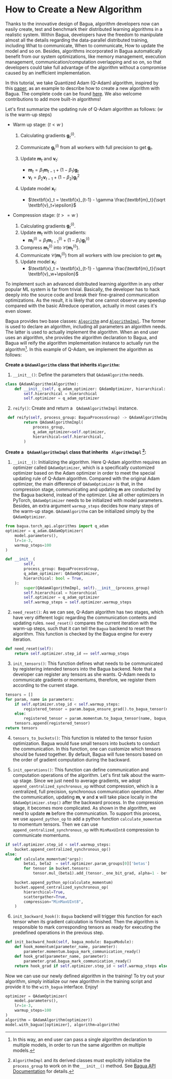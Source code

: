# How to Create a New Algorithm

Thanks to the innovative design of Bagua, algorithm developers now can easily create, test and benchmark their distributed learning algorithms in a realistic system. Within Bagua, developers have the freedom to manipulate almost all the details regarding the data-parallel distributed training, including What to communicate, When to communicate, How to update the model and so on. Besides, algorithms incorporated in Bagua automatically benefit from our system optimizations, like memory management, execution management, communication/computation overlapping and so on, so that developers could take full advantage of the algorithm without a compromise caused by an inefficient implementation.

In this tutorial, we take Quantized Adam (Q-Adam) algorithm, inspired by this [paper](https://arxiv.org/pdf/2102.02888.pdf), as an example to describe how to create a new algorithm with Bagua. The complete code can be found [here](https://github.com/BaguaSys/bagua/blob/master/bagua/torch_api/algorithms/q_adam.py). We also welcome contributions to add more built-in algorithms!

Let's first summarize the updating rule of Q-Adam algorithm as follows: ($w$ is the warm-up steps)

- Warm up stage: ($t < w$ )
  1. Calculating gradients $\textbf{g}_t^{(i)}$.
  2. Communicate $\textbf{g}_t^{(i)}$ from all workers with full precision to get $\textbf{g}_t$.
  3. Update $\textbf{m}_t$ and $\textbf{v}_t$: 
     - $\textbf{m}_t = \beta_1 \textbf{m}_{t-1} + (1-\beta_1)\textbf{g}_t$
     - $\textbf{v}_t = \beta_2 \textbf{v}_{t-1} + (1-\beta_2)\textbf{g}_t^2$

  4. Update model $\textbf{x}_t$:
     - $\textbf{x}_t = \textbf{x}_{t-1} - \gamma \frac{\textbf{m}_t}{\sqrt \textbf{v}_t+\epsilon}$


- Compression stage: ($t >= w$ )
  1. Calculating gradients $\textbf{g}_t^{(i)}$.
  2. Update $\textbf{m}_t$ with local gradients:
     - $\textbf{m}_t^{(i)} = \beta_1 \textbf{m}_{t-1}^{(i)} + (1-\beta_1)\textbf{g}_t^{(i)}$
  3. Compress $\textbf{m}_t^{(i)}$ into $\mathcal{C}(\textbf{m}_t^{(i)})$.
  4. Communicate $\mathcal{C}(\textbf{m}_t^{(i)})$ from all workers with low precision to get $\textbf{m}_t$
  5.  Update model $\textbf{x}_t$:
      - $\textbf{x}_t = \textbf{x}_{t-1} - \gamma \frac{\textbf{m}_t}{\sqrt \textbf{v}_w+\epsilon}$


To implement such an advanced distributed learning algorithm in any other popular ML system is far from trivial. Basically, the developer has to hack deeply into the source code and break their fine-grained communication optimizations. As the result, it is likely that one cannot observe any speedup compared with the basic Allreduce operation, actually in most cases it's even slower. 

Bagua provides two base classes: [`Algorithm`](https://bagua.readthedocs.io/en/latest/autoapi/bagua/torch_api/algorithms/base/index.html#bagua.torch_api.algorithms.base.Algorithm)
and [`AlgorithmImpl`](https://bagua.readthedocs.io/en/latest/autoapi/bagua/torch_api/algorithms/base/index.html#bagua.torch_api.algorithms.base.AlgorithmImpl). The former is used to declare an algorithm, including all parameters an algorithm needs. The latter is used to actually implement the algorithm. When an end user uses an algorithm, she provides the algorithm declaration to Bagua, and Bagua will reify the algorithm implementation instance to actually run the algorithm[^1]. In this example of Q-Adam, we implement the algorithm as follows:

[^1]: In this way, an end user can pass a single algorithm declaration to multiple models, in order to run the same algorithm on multiple models.

**Create a `QAdamAlgorithm` class that inherits `Algorithm`:**

1. `__init__()`: Define the parameters that  `QAdamAlgorithm` needs.

```python
class QAdamAlgorithm(Algorithm):
    def __init__(self, q_adam_optimizer: QAdamOptimizer, hierarchical: bool = True):
        self.hierarchical = hierarchical
        self.optimizer = q_adam_optimizer
```

2. `reify()`:  Create and return a  ``` QAdamAlgorithmImpl``` instance.

```python
 def reify(self, process_group: BaguaProcessGroup) -> QAdamAlgorithmImpl:
        return QAdamAlgorithmImpl(
            process_group,
            q_adam_optimizer=self.optimizer,
            hierarchical=self.hierarchical,
        )
```

**Create a ``` QAdamAlgorithmImpl``` class that inherits ``` AlgorithmImpl```  [^2]:**

1. `__init__()`: Initializing the algorithm. Here Q-Adam algorithm requires an optimizer called `QAdamOptimizer`, which is a specifically customized optimizer based on the Adam optimizer in order to meet the special updating rule of Q-Adam algorithm. Compared with the original Adam optimizer, the main difference of `QAdamOptimizer` is that, in the compression stage, communicating and updating $\textbf{m}$ are conducted by the Bagua backend, instead of the optimizer. Like all other optimizers in PyTorch, `QAdamOptimizer` needs to be initialized with model parameters. Besides, an extra argument `warmup_steps` decides how many steps of the warm-up stage. `QAdamAlgorithm` can be initialized simply by the `QAdamOptimizer`. 

```python
from bagua.torch_api.algorithms import q_adam 
optimizer = q_adam.QAdamOptimizer(
    model.parameters(),
    lr=1e-3,
    warmup_steps=100
)
```


```python
def __init__(
        self,
        process_group: BaguaProcessGroup,
        q_adam_optimizer: QAdamOptimizer,
        hierarchical: bool = True,
    ):
        super(QAdamAlgorithmImpl, self).__init__(process_group)
        self.hierarchical = hierarchical
        self.optimizer = q_adam_optimizer
        self.warmup_steps = self.optimizer.warmup_steps
```


[^2]: ```AlgorithmImpl``` and its derived classes must explicitly initialize the ```process_group``` to work on in the```___init__()``` method.
 See [Bagua API Documentation](https://bagua.readthedocs.io/en/latest/autoapi/bagua/torch_api/algorithms/base/index.html) for details.

2. ```need_reset()```: As we can see, Q-Adam algorithm has two stages, which have very different logic regarding the communication contents and updating rules. ```need_reset()``` compares the current iteration with the warm-up steps, such that it can tell the `Bagua` backend to reset the algorithm. This function is checked by the Bagua engine for every iteration.

```python
def need_reset(self):
    return self.optimizer.step_id == self.warmup_steps
```

3. ```init_tensors()```: This function defines what needs to be communicated by registering intended tensors into the Bagua backend. Note that a developer can register any tensors as she wants. Q-Adam needs to communicate gradients or momentums, therefore, we register them according to the current stage.

```python
tensors = []
for param, name in parameters:
    if self.optimizer.step_id < self.warmup_steps:
        registered_tensor = param.bagua_ensure_grad().to_bagua_tensor(name, bagua_module.bagua_module_name)
    else:
        registered_tensor = param.momentum.to_bagua_tensor(name, bagua_module.bagua_module_name)
    tensors.append(registered_tensor)
return tensors
```

4. ```tensors_to_buckets()```: This function is related to the tensor fusion optimization. Bagua would fuse small tensors into buckets to conduct the communication. In this function, one can customize which tensors should be fused together. By default, Bagua will fuse tensors based on the order of gradient computation during the backward.

5. ```init_operations()```: This function can define communication and computation operations of the algorithm. Let's first talk about the warm-up stage. Since we just need to average gradients, we adopt `append_centralized_synchronous_op` without compression, which is a centralized, full precision, synchronous communication operation. After the communication, updating $\textbf{m}$, $\textbf{v}$ and $\textbf{x}$ will take place locally in the `QAdamOptimizer.step()` after the backward process. In the compression stage, it becomes more complicated. As shown in the algorithm, we need to update $\textbf{m}$ before the communication. To support this process, we use `append_python_op` to add a python function `calculate_momentum` to momentum tensors. Then we can use `append_centralized_synchronous_op` with `MinMaxUInt8` compression to communicate momentums.


```python
if self.optimizer.step_id < self.warmup_steps:
    bucket.append_centralized_synchronous_op()
else:
    def calculate_momentum(*args):
        beta1, beta2  = self.optimizer.param_groups[0]['betas']
        for tensor in bucket.tensors:
            tensor.mul_(beta1).add_(tensor._one_bit_grad, alpha=1 - beta1)

    bucket.append_python_op(calculate_momentum)
    bucket.append_centralized_synchronous_op(
        hierarchical=True,
        scattergather=True,
        compression="MinMaxUInt8",
    )

```

6. ```init_backward_hook()```: `Bagua` backend will trigger this function for each tensor when its gradient calculation is finished. Then the algorithm is responsible to mark corresponding tensors as ready for executing the predefined operations in the previous step.

```python
def init_backward_hook(self, bagua_module: BaguaModule):
    def hook_momentum(parameter_name, parameter):
        parameter.momentum.bagua_mark_communication_ready()
    def hook_grad(parameter_name, parameter):
        parameter.grad.bagua_mark_communication_ready()
    return hook_grad if self.optimizer.step_id < self.warmup_steps else hook_momentum
```

Now we can use our newly defined algorithm in the training! To try out your algorithm, simply initialize our new algorithm in the training script and provide it to the `with_bagua` interface. Enjoy!

```python
optimizer = QAdamOptimizer(
    model.parameters(),
    lr=1e-3,
    warmup_steps=100
)
algorithm = QAdamAlgorithm(optimizer))
model.with_bagua([optimizer], algorithm=algorithm)
```